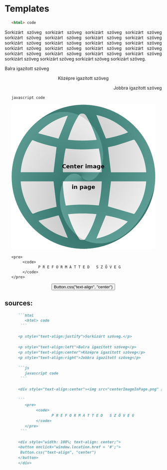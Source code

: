 # Templates

```html
   <html> code 
```

<p style="text-align:justify">Sorkizárt szöveg sorkizárt szöveg sorkizárt szöveg sorkizárt szöveg sorkizárt szöveg sorkizárt szöveg sorkizárt szöveg sorkizárt szöveg sorkizárt szöveg sorkizárt szöveg sorkizárt szöveg sorkizárt szöveg sorkizárt szöveg sorkizárt szöveg sorkizárt szöveg sorkizárt szöveg sorkizárt szöveg sorkizárt szöveg sorkizárt szöveg sorkizárt szöveg sorkizárt szöveg sorkizárt szöveg sorkizárt szöveg sorkizárt szöveg.</p>

<p style="text-align:left">Balra igazított szöveg</p>  
<p style="text-align:center">Középre igazított szöveg</p>  
<p style="text-align:right">Jobbra igazított szöveg</p>  

```js
   javascript code 
```

<div style="text-align:center"><img src="centerImageInPage.png" /></div>

```
   <pre>
        <code>
               P R E F O R M A T T E D   S Z Ö V E G
        </code>
   </pre>
```

<div style="width: 100%; text-align: center;">
<button onclick="window.location.href = '#';">
 Button.css("text-align", "center")
</button>
</div>  

## sources:

```md
      ```html
         <html> code 
       ```

      <p style="text-align:justify">Sorkizárt szöveg.</p>

      <p style="text-align:left">Balra igazított szöveg</p>  
      <p style="text-align:center">Középre igazított szöveg</p>  
      <p style="text-align:right">Jobbra igazított szöveg</p>  

      ```js
         javascript code 
       ```

      <div style="text-align:center"><img src="centerImageInPage.png" /></div>

      ```
         <pre>
              <code>
                     P R E F O R M A T T E D   S Z Ö V E G
              </code>
         </pre>
       ```

      <div style="width: 100%; text-align: center;">
      <button onclick="window.location.href = '#';">
       Button.css("text-align", "center")
      </button>
      </div>  
```

